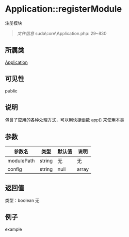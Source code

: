 # Application::registerModule
注册模块
> *文件信息* suda\core\Application.php: 29~830
## 所属类 

[Application](../Application.md)

## 可见性

  public  
## 说明


包含了应用的各种处理方式，可以用快捷函数 app() 来使用本类


## 参数

| 参数名 | 类型 | 默认值 | 说明 |
|--------|-----|-------|-------|
| modulePath |  string | 无 | 无 |
| config |  string|null|array | null | 无 |

## 返回值
类型：boolean
无

## 例子

example